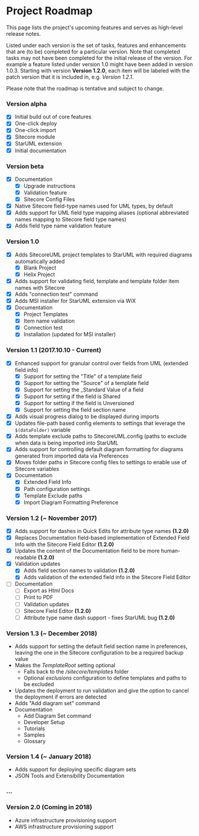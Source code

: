 # Project Roadmap

This page lists the project's upcoming features and serves as high-level release notes.

Listed under each version is the set of tasks, features and enhancements that are \(to be\) completed for a particular version. Note that completed tasks may not have been completed for the initial release of the version. For example a feature listed under version 1.0 might have been added in version 1.0.3. Starting with version **Version 1.2.0**, each item will be labeled with the patch version that it is included in, e.g. _Version 1.2.1_.

Please note that the roadmap is tentative and subject to change.

### Version alpha

* [x] Initial build out of core features
* [x] One-click deploy
* [x] One-click import
* [x] Sitecore module
* [x] StarUML extension
* [x] Initial documentation

### Version beta

* [x] Documentation
  * [x] Upgrade instructions
  * [x] Validation feature
  * [x] Sitecore Config Files
* [x] Native Sitecore field-type names used for UML types, by default
* [x] Adds support for UML field type mapping aliases \(optional abbreviated names mapping to Sitecore field type names\)
* [x] Adds field type name validation feature

### Version 1.0

* [x] Adds SitecoreUML project templates to StarUML with required diagrams automatically added
  * [x] Blank Project
  * [x] Helix Project
* [x] Adds support for validating field, template and template folder item names with Sitecore
* [x] Adds "connection test" command
* [x] Adds MSI installer for StarUML extension via WiX
* [x] Documentation
  * [x] Project Templates
  * [x] Item name validation
  * [x] Connection test
  * [x] Installation \(updated for MSI installer\)

### Version 1.1 \(2017.10.10 - Current\)

* [x] Enhanced support for granular control over fields from UML \(extended field info\)
  * [x] Support for setting the "Title" of a template field
  * [x] Support for setting the "Source" of a template field
  * [x] Support for setting the \_Standard Value of a field
  * [x] Support for setting if the field is Shared
  * [x] Support for setting if the field is Unversioned
  * [x] Support for setting the field section name
* [x] Adds visual progress dialog to be displayed during imports
* [x] Updates file-path based config elements to settings that leverage the `$(dataFolder)` variable
* [x] Adds template exclude paths to SitecoreUML.config \(paths to exclude when data is being imported into StarUML
* [x] Adds support for controlling default diagram formatting for diagrams generated from imported data via Preferences
* [x] Moves folder paths in Sitecore config files to settings to enable use of Sitecore variables
* [x] Documentation
  * [x] Extended Field Info
  * [x] Path configuration settings
  * [x] Template Exclude paths
  * [x] Import Diagram Formatting Preference

### Version 1.2 \(~ November 2017\)

* [x] Adds support for dashes in Quick Edits for attribute type names **\(1.2.0\)**
* [x] Replaces Documentation field-based implementation of Extended Field Info with the Sitecore Field Editor **\(1.2.0\)**
* [x] Updates the content of the Documentation field to be more human-readable **\(1.2.0\)**
* [x] Validation updates
  * [x] Adds field section names to validation **\(1.2.0\)**
  * [x] Adds validation of the extended field info in the Sitecore Field Editor
* [ ] Documentation
  * [ ] Export as Html Docs
  * [ ] Print to PDF
  * [ ] Validation updates
  * [ ] Sitecore Field Editor **\(1.2.0\)**
  * [ ] Attribute type name dash support - fixes StarUML bug **\(1.2.0\)**

### Version 1.3 \(~ December 2018\)

* Adds support for setting the default field section name in preferences, leaving the one in the Sitecore configuration to be a required backup value
* Makes the _TemplateRoot_ setting optional
  * Falls back to the _/sitecore/templates_ folder 
  * Optional _exclusions_ configuration to define templates and paths to be excluded
* Updates the deployment to run validation and give the option to cancel the deployment if errors are detected
* Adds "Add diagram set" command
* Documentation
  * Add Diagram Set command
  * Developer Setup
  * Tutorials
  * Samples
  * Glossary

### Version 1.4 \(~ January 2018\)

* Adds support for deploying specific diagram sets
* JSON Tools and Extensibility Documentation

### ...

### Version 2.0 \(Coming in 2018\)

* Azure infrastructure provisioning support
* AWS infrastructure provisioning support



